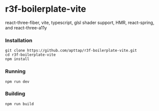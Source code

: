 # r3f-boilerplate-vite

react-three-fiber, vite, typescript, glsl shader support, HMR, react-spring, and react-three-a11y

### Installation

```
git clone https://github.com/apttap/r3f-boilerplate-vite.git
cd r3f-boilerplate-vite
npm install
```

### Running

```
npm run dev
```

### Building

```
npm run build
```
